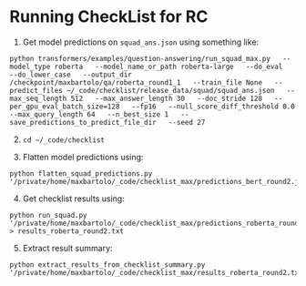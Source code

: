 # Running CheckList for RC

1. Get model predictions on `squad_ans.json` using something like:

```
python transformers/examples/question-answering/run_squad_max.py   --model_type roberta   --model_name_or_path roberta-large   --do_eval   --do_lower_case   --output_dir /checkpoint/maxbartolo/qa/roberta_round1_1   --train_file None   --predict_files ~/_code/checklist/release_data/squad/squad_ans.json   --max_seq_length 512   --max_answer_length 30   --doc_stride 128   --per_gpu_eval_batch_size=128   --fp16   --null_score_diff_threshold 0.0   --max_query_length 64   --n_best_size 1   --save_predictions_to_predict_file_dir   --seed 27
```

2. `cd ~/_code/checklist`

3. Flatten model predictions using:
```
python flatten_squad_predictions.py '/private/home/maxbartolo/_code/checklist_max/predictions_bert_round2.json'
```

4. Get checklist results using:
```
python run_squad.py '/private/home/maxbartolo/_code/checklist_max/predictions_roberta_round2_1_flat.txt' > results_roberta_round2.txt
```

5. Extract result summary:
```
python extract_results_from_checklist_summary.py '/private/home/maxbartolo/_code/checklist_max/results_roberta_round2.txt'
```
